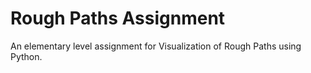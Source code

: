 # Rough Paths Assignment

An elementary level assignment for Visualization of Rough Paths using Python.

